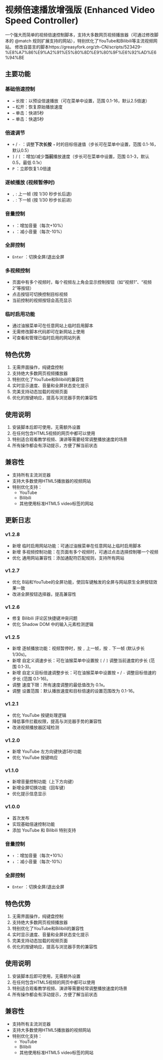 # 视频倍速播放增强版 (Enhanced Video Speed Controller)

一个强大而简单的视频倍速控制脚本，支持大多数网页视频播放器（可通过修改脚本的 @match 规则扩展支持的网站），特别优化了YouTube和Bilibili等主流视频网站。 修改自苗言的脚本https://greasyfork.org/zh-CN/scripts/523429-%E8%A7%86%E9%A2%91%E5%80%8D%E9%80%9F%E6%92%AD%E6%94%BE

## 主要功能

### 基础倍速控制
- `→` 长按：以预设倍速播放（可在菜单中设置，范围 0.1-16，默认2.5倍速）
- `→` 松开：恢复原始播放速度
- `→` 单击：快进5秒
- `←` 单击：快退5秒

### 倍速调节
- `+` / `-` ：调整**下次长按** `→` 时的目标倍速值（步长可在菜单中设置，范围 0.1-16，默认0.5）
- `]` / `[` ：增加/减少**当前**播放速度（步长可在菜单中设置，范围 0.1-3，默认0.5，最低 0.1x）
- `P` ：立即恢复1.0倍速

### 逐帧播放 (视频暂停时)
- `,` : 上一帧 (按 1/30 秒步长后退)
- `.` : 下一帧 (按 1/30 秒步长前进)

### 音量控制
- `↑` ：增加音量（每次+10%）
- `↓` ：减小音量（每次-10%）

### 全屏控制
- `Enter` ：切换全屏/退出全屏

### 多视频控制
- 页面中有多个视频时，每个视频左上角会显示控制按钮（如“视频1”、“视频2”等按钮）
- 点击按钮可切换控制目标视频
- 当前控制的视频按钮会高亮显示

### 临时启用功能
- 通过油猴菜单可在任意网站上临时启用脚本
- 无需修改脚本代码即可在新网站上使用
- 可查看和管理已临时启用的网站列表

## 特色优势
1. 无需界面操作，纯键盘控制
2. 支持绝大多数网页视频播放器
3. 特别优化了YouTube和Bilibili的兼容性
4. 实时显示速度、音量和全屏状态变化提示
5. 完美支持动态加载的视频页面
6. 优化的按键响应，提高与浏览器手势的兼容性

## 使用说明
1. 安装脚本后即可使用，无需额外设置
2. 在任何包含HTML5视频的网页中都可以使用
3. 特别适合观看教学视频、演讲等需要经常调整播放速度的场景
4. 所有操作都会有浮动提示，方便了解当前状态

## 兼容性
- 支持所有主流浏览器
- 支持大多数使用HTML5播放器的视频网站
- 特别优化支持：
  - YouTube
  - Bilibili
  - 其他使用标准HTML5 video标签的网站

## 更新日志
### v1.2.8
- 新增 临时启用网站功能：可通过油猴菜单在任意网站上临时启用脚本
- 新增 多视频控制功能：在页面有多个视频时，可通过点击选择控制哪一个视频
- 优化 通用网站兼容性：添加通配符匹配规则，支持所有网站

### v1.2.7
- 优化 B站和YouTube的全屏功能，使回车键触发的全屏与网站原生全屏按钮效果一致
- 改进全屏按钮选择器，提高兼容性

### v1.2.6
- 修复 Bilibili 评论区快捷键冲突问题
- 优化 Shadow DOM 中的输入元素检测逻辑

### v1.2.5
- 新增 逐帧播放功能：视频暂停时，按 `,` 上一帧，按 `.` 下一帧 (默认步长 1/30s)。
- 新增 自定义调速步长：可在油猴菜单中设置按 `[` / `]` 调整当前速度的步长 (范围 0.1-3)。
- 新增 自定义目标倍速调整步长：可在油猴菜单中设置按 `+` / `-` 调整目标倍速的步长 (范围 0.1-16)。
- 调整 速度下限：所有速度调整的最低值改为 0.1x。
- 调整 设置范围：默认播放速度和目标倍速的设置范围改为 0.1-16。

### v1.2.1
- 优化 YouTube 按键处理逻辑
- 降低事件拦截权限，提高与浏览器手势的兼容性
- 改进视频播放器区域检测

### v1.2.0
- 新增 YouTube 左方向键快退5秒功能
- 优化 YouTube 按键响应

### v1.1.0
- 新增音量控制功能（上下方向键）
- 新增全屏切换功能（回车键）
- 优化提示信息显示

### v1.0.0
- 首次发布
- 实现基础倍速控制功能
- 添加 YouTube 和 Bilibili 特别支持

### 音量控制
- `↑` ：增加音量（每次+10%）
- `↓` ：减小音量（每次-10%）

### 全屏控制
- `Enter` ：切换全屏/退出全屏

## 特色优势
1. 无需界面操作，纯键盘控制
2. 支持绝大多数网页视频播放器
3. 特别优化了YouTube和Bilibili的兼容性
4. 实时显示速度、音量和全屏状态变化提示
5. 完美支持动态加载的视频页面
6. 优化的按键响应，提高与浏览器手势的兼容性

## 使用说明
1. 安装脚本后即可使用，无需额外设置
2. 在任何包含HTML5视频的网页中都可以使用
3. 特别适合观看教学视频、演讲等需要经常调整播放速度的场景
4. 所有操作都会有浮动提示，方便了解当前状态

## 兼容性
- 支持所有主流浏览器
- 支持大多数使用HTML5播放器的视频网站
- 特别优化支持：
  - YouTube
  - Bilibili
  - 其他使用标准HTML5 video标签的网站
